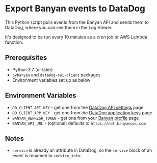 Export Banyan events to DataDog
===============================

This Python script pulls events from the Banyan API and sends them to DataDog, where you can see them in the Log Viewer.

It's designed to be run every 10 minutes as a cron job or AWS Lambda function.

## Prerequisites

* Python 3.7 (or later)
* `pybanyan` and `datadog-api-client` packages
* Environment variables set up as below

## Environment Variables

* `DD_CLIENT_API_KEY` - get one from the [DataDog API settings] page
* `DD_CLIENT_APP_KEY` - get one from the [DataDog application keys] page
* `BANYAN_REFRESH_TOKEN` - get one from your [Banyan profile] page
* `BANYAN_API_URL` - (optional) defaults to `https://net.banyanops.com`

## Notes

* `service` is already an attribute in DataDog, so the `service` block of an event is renamed to `service_info`.

[DataDog API settings]: https://app.datadoghq.com/account/settings#api
[DataDog application keys]: https://app.datadoghq.com/access/application-keys
[Banyan profile]: https://preview.console.banyanops.com/app/myprofile
